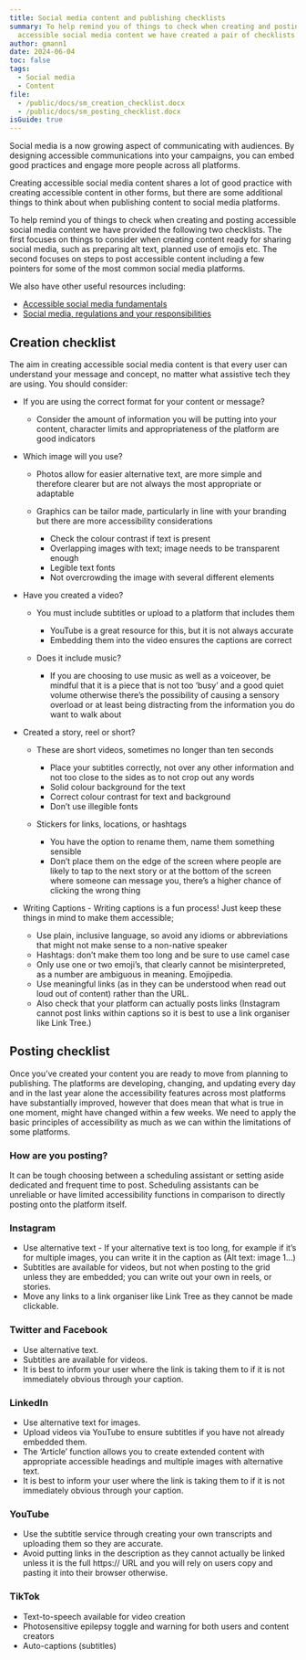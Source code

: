 ```yaml
---
title: Social media content and publishing checklists
summary: To help remind you of things to check when creating and posting
  accessible social media content we have created a pair of checklists.
author: gmann1
date: 2024-06-04
toc: false
tags:
  - Social media
  - Content
file:
  - /public/docs/sm_creation_checklist.docx
  - /public/docs/sm_posting_checklist.docx
isGuide: true
---
```

Social media is a now growing aspect of communicating with audiences. By designing accessible communications into your campaigns, you can embed good practices and engage more people across all platforms.

Creating accessible social media content shares a lot of good practice with creating accessible content in other forms, but there are some additional things to think about when publishing content to social media platforms.

To help remind you of things to check when creating and posting accessible social media content we have provided the following two checklists. The first focuses on things to consider when creating content ready for sharing social media, such as preparing alt text, planned use of emojis etc. The second focuses on steps to post accessible content including a few pointers for some of the most common social media platforms.

We also have other useful resources including:

* [Accessible social media fundamentals](https://www.makethingsaccessible.com/guides/accessible-social-media-fundamentals/)
* [Social media, regulations and your responsibilities](https://www.makethingsaccessible.com/guides/social-media-and-your-responsibilities/)[](/docs/sm_creation_checklist.docx)[](/docs/sm_posting_checklist.docx)

## Creation checklist

The aim in creating accessible social media content is that every user can understand your message and concept, no matter what assistive tech they are using. You should consider:

* If you are using the correct format for your content or message?

  * Consider the amount of information you will be putting into your content, character limits and appropriateness of the platform are good indicators
* Which image will you use?

  * Photos allow for easier alternative text, are more simple and therefore clearer but are not always the most appropriate or adaptable
  * Graphics can be tailor made, particularly in line with your branding but there are more accessibility considerations

    * Check the colour contrast if text is present
    * Overlapping images with text; image needs to be transparent enough
    * Legible text fonts
    * Not overcrowding the image with several different elements
* Have you created a video?

  * You must include subtitles or upload to a platform that includes them

    * YouTube is a great resource for this, but it is not always accurate
    * Embedding them into the video ensures the captions are correct
  * Does it include music?

    * If you are choosing to use music as well as a voiceover, be mindful that it is a piece that is not too ‘busy’ and a good quiet volume otherwise there’s the possibility of causing a sensory overload or at least being distracting from the information you do want to walk about
* Created a story, reel or short?

  * These are short videos, sometimes no longer than ten seconds

    * Place your subtitles correctly, not over any other information and not too close to the sides as to not crop out any words
    * Solid colour background for the text
    * Correct colour contrast for text and background
    * Don’t use illegible fonts
  * Stickers for links, locations, or hashtags

    * You have the option to rename them, name them something sensible
    * Don’t place them on the edge of the screen where people are likely to tap to the next story or at the bottom of the screen where someone can message you, there’s a higher chance of clicking the wrong thing
* Writing Captions - Writing captions is a fun process! Just keep these things in mind to make them accessible;

  * Use plain, inclusive language, so avoid any idioms or abbreviations that might not make sense to a non-native speaker
  * Hashtags: don’t make them too long and be sure to use camel case
  * Only use one or two emoji’s, that clearly cannot be misinterpreted, as a number are ambiguous in meaning. Emojipedia.
  * Use meaningful links (as in they can be understood when read out loud out of content) rather than the URL. 
  * Also check that your platform can actually posts links (Instagram cannot post links within captions so it is best to use a link organiser like Link Tree.)

## Posting checklist

Once you’ve created your content you are ready to move from planning to publishing. The platforms are developing, changing, and updating every day and in the last year alone the accessibility features across most platforms have substantially improved, however that does mean that what is true in one moment, might have changed within a few weeks. We need to apply the basic principles of accessibility as much as we can within the limitations of some platforms.

### How are you posting?

It can be tough choosing between a scheduling assistant or setting aside dedicated and frequent time to post. Scheduling assistants can be unreliable or have limited accessibility functions in comparison to directly posting onto the platform itself.

### Instagram

* Use alternative text - If your alternative text is too long, for example if it’s for multiple images, you can write it in the caption as (Alt text: image 1…)
* Subtitles are available for videos, but not when posting to the grid unless they are embedded; you can write out your own in reels, or stories.
* Move any links to a link organiser like Link Tree as they cannot be made clickable.

### Twitter and Facebook

* Use alternative text.
* Subtitles are available for videos.
* It is best to inform your user where the link is taking them to if it is not immediately obvious through your caption.

### LinkedIn

* Use alternative text for images.
* Upload videos via YouTube to ensure subtitles if you have not already embedded them.
* The ‘Article’ function allows you to create extended content with appropriate accessible headings and multiple images with alternative text.
* It is best to inform your user where the link is taking them to if it is not immediately obvious through your caption.

### YouTube

* Use the subtitle service through creating your own transcripts and uploading them so they are accurate.
* Avoid putting links in the description as they cannot actually be linked unless it is the full https:// URL and you will rely on users copy and pasting it into their browser otherwise.

### TikTok

* Text-to-speech available for video creation
* Photosensitive epilepsy toggle and warning for both users and content creators
* Auto-captions (subtitles)
